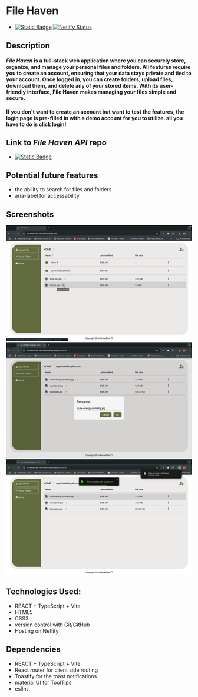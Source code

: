 # File Haven

- [![Static Badge](https://img.shields.io/badge/Live%20Demo-blue)](https://sofonias-elala-file-haven.xyz) [![Netlify Status](https://api.netlify.com/api/v1/badges/3405e025-816a-4248-8eb2-f368c3cda589/deploy-status)](https://app.netlify.com/sites/sofonias-elala-file-haven/deploys)

## Description
#### ***File Haven*** is a full-stack web application where you can securely store, organize, and manage your personal files and folders. All features require you to create an account, ensuring that your data stays private and tied to your account. Once logged in, you can create folders, upload files, download them, and delete any of your stored items. With its user-friendly interface, File Haven makes managing your files simple and secure.
#### If you don't want to create an account but want to test the features, the login page is pre-filled in with a demo account for you to utilize. all you have to do is click login!

## Link to ***File Haven API*** repo
 * [![Static Badge](https://img.shields.io/badge/Rest%20API-green)](https://github.com/sofoniasElala/file-haven-api)

## Potential future features
 * the ability to search for files and folders
 * aria-label for accessability

## Screenshots
![Homepage](public/file_haven_homepage_screenshot.png) 
![rename](public/file_haven_rename_screenshot.png)
![download](public/file_haven_download_screenshot.png)


## Technologies Used:
* REACT + TypeScript + Vite
* HTML5
* CSS3
* version control with Git/GitHub
* Hosting on Netlify

## Dependencies
* REACT + TypeScript + Vite
* React router for client side routing
* Toastify for the toast notifications
* material UI for ToolTips
* eslint
